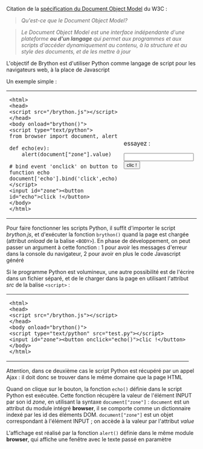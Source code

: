 Citation de la [spécification du Document Object Model](http://www.w3.org/DOM/)
du W3C :

> _Qu'est-ce que le Document Object Model?_

> _Le Document Object Model est une interface indépendante d'une plateforme __ou d'un langage__ qui permet aux programmes et aux scripts d'accéder dynamiquement au contenu, à la structure et au style des documents, et de les mettre à jour_

L'objectif de Brython est d'utiliser Python comme langage de script pour les 
navigateurs web, à la place de Javascript

Un exemple simple :
<table>
<tr>
<td>

    <html>
    <head>
    <script src="/brython.js"></script>
    </head>
    <body onload="brython()">
    <script type="text/python">
    from browser import document, alert
    
    def echo(ev):
        alert(document["zone"].value)
    
    # bind event 'onclick' on button to function echo
    document['echo'].bind('click',echo)
    </script>
    <input id="zone"><button id="echo">click !</button>
    </body>
    </html>

</td>
<td>

essayez :<p>
<script type="text/python">
from browser import document, alert

def echo(ev):
    alert(document["zone"].value)

# bind event 'onclick' on button to function echo
document['echo'].bind('click',echo)
</script>

<input id="zone"><button id="echo">clic !</button>
</td>
</tr>
</table>

Pour faire fonctionner les scripts Python, il suffit d'importer le script 
_brython.js_, et d'exécuter la fonction `brython()` quand la page est chargée 
(attribut _onload_ de la balise `<BODY>`). En phase de développement, on peut 
passer un argument à cette fonction : 1 pour avoir les messages d'erreur dans 
la console du navigateur, 2 pour avoir en plus le code Javascript généré

Si le programme Python est volumineux, une autre possibilité est de l'écrire 
dans un fichier séparé, et de le charger dans la page en utilisant l'attribut 
_src_ de la balise `<script>` :

<table><tr><td>

    <html>
    <head>
    <script src="/brython.js"></script>
    </head>
    <body onload="brython()">
    <script type="text/python" src="test.py"></script>
    <input id="zone"><button onclick="echo()">clic !</button>
    </body>
    </html>

</td></tr></table>

Attention, dans ce deuxième cas le script Python est récupéré par un appel 
Ajax : il doit donc se trouver dans le même domaine que la page HTML

Quand on clique sur le bouton, la fonction `echo()` définie dans le script 
Python est exécutée. Cette fonction récupère la valeur de l'élément INPUT 
par son id _zone_, en utilisant la syntaxe `document["zone"]` : `document` 
est un attribut du module intégré **browser**, il se comporte comme un 
dictionnaire indexé par les id des éléments DOM. `document["zone"]` est un 
objet correspondant à l'élément INPUT ; on accède à la  valeur par 
l'attribut _value_

L'affichage est réalisé par la fonction `alert()` définie dans le même module
**browser**, qui affiche une fenêtre avec le texte passé en paramètre
